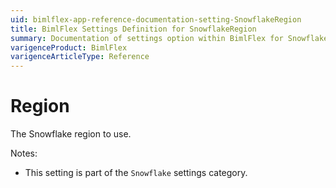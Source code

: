```yaml
---
uid: bimlflex-app-reference-documentation-setting-SnowflakeRegion
title: BimlFlex Settings Definition for SnowflakeRegion
summary: Documentation of settings option within BimlFlex for SnowflakeRegion
varigenceProduct: BimlFlex
varigenceArticleType: Reference
---
```


# Region

The Snowflake region to use.

Notes:
* This setting is part of the `Snowflake` settings category.
